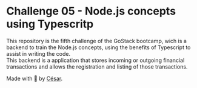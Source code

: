 # Challenge 05 - Node.js concepts using Typescritp

This repository is the fifth challenge of the GoStack bootcamp, wich is a backend to train the Node.js concepts, using the benefits of Typescript to assist in writing the code.<br>
This backend is a application that stores incoming or outgoing financial transactions and allows the registration and listing of those transactions.


Made with :purple_heart: by [César](https://linkedin.com/in/cesarramos).
